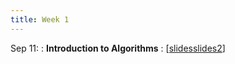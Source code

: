 ```yaml
---
title: Week 1
---
```


Sep 11:
: **Introduction to Algorithms**
  :  \[[slides](calendar.md)[slides2](/_modules/0-overview.pdf)\]

  

